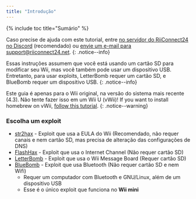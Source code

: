 ```yaml
---
title: "Introdução"
---
```


{% include toc title="Sumário" %}

Caso precise de ajuda com este tutorial, entre [no servidor do RiiConnect24 no Discord](https://discord.gg/b4Y7jfD) (recomendado) ou [envie um e-mail para support@riiconnect24.net](mailto:support@riiconnect24.net).
{: .notice--info}

Essas instruções assumem que você está usando um cartão SD para modificar seu Wii, mas você também pode usar um dispositivo USB. Entretanto, para usar exploits, LetterBomb requer um cartão SD, e BlueBomb requer um dispositivo USB.
{: .notice--info}

Este guia é apenas para o Wii original, na versão do sistema mais recente (4.3). Não tente fazer isso em um Wii U (vWii)! If you want to install homebrew on vWii, [follow this tutorial](https://wiiuguide.xyz/#/vwii/vwii-modding).
{: .notice--warning}

### Escolha um exploit

- [str2hax](str2hax) - Exploit que usa a EULA do Wii (Recomendado, não requer canais e nem cartão SD, mas precisa de alteração das configurações de DNS)
- [FlashHax](flashhax) - Exploit que usa o Internet Channel (Não requer cartão SD)
- [LetterBomb](letterbomb) - Exploit que usa o Wii Message Board (Requer cartão SD)
- [BlueBomb](bluebomb) - Exploit que usa Bluetooth (Não requer cartão SD e nem Wifi)
    * Requer um computador com Bluetooth e GNU/Linux, além de um dispositivo USB
    * Esse é o único exploit que funciona no **Wii mini**
